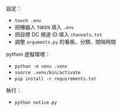設定：

-   `touch .env`
-   把機器人 `TOKEN` 填入 `.env`
-   把目標 DC 頻道 ID 填入 `channels.txt`
-   調整 `arguments.py` 的看板、分類、間隔時間

python 虛擬環境：

-   `python -m venv .venv`
-   `source .venv/bin/activate`
-   `pip install -r requirements.txt`

執行：

-   `python notice.py`
